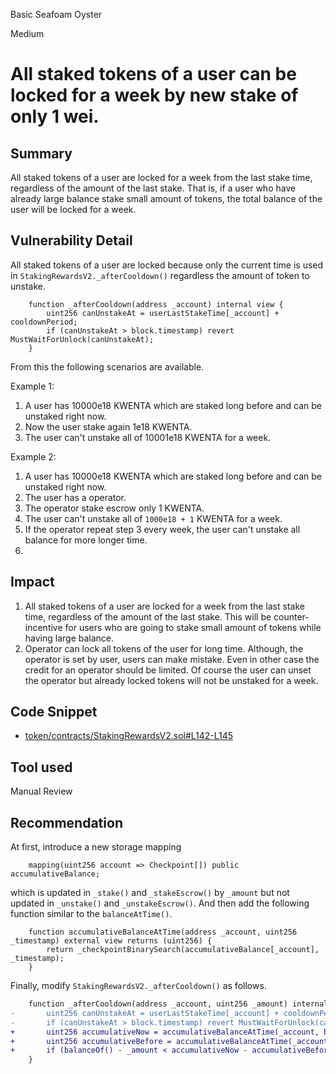 Basic Seafoam Oyster

Medium

# All staked tokens of a user can be locked for a week by new stake of only 1 wei.

## Summary
All staked tokens of a user are locked for a week from the last stake time, regardless of the amount of the last stake.
That is, if a user who have already large balance stake small amount of tokens, the total balance of the user will be locked for a week.

## Vulnerability Detail
All staked tokens of a user are locked because only the current time is used in `StakingRewardsV2._afterCooldown()` regardless the amount of token to unstake.
```solidity
    function _afterCooldown(address _account) internal view {
        uint256 canUnstakeAt = userLastStakeTime[_account] + cooldownPeriod;
        if (canUnstakeAt > block.timestamp) revert MustWaitForUnlock(canUnstakeAt);
    }
```
From this the following scenarios are available.

Example 1:
1. A user has 10000e18 KWENTA which are staked long before and can be unstaked right now. 
2. Now the user stake again 1e18 KWENTA.
3. The user can't unstake all of 10001e18 KWENTA for a week.

Example 2:
1. A user has 10000e18 KWENTA which are staked long before and can be unstaked right now. 
2. The user has a operator.
3. The operator stake escrow only 1 KWENTA.
4. The user can't unstake all of `1000e18 + 1` KWENTA for a week.
5. If the operator repeat step 3 every week, the user can't unstake all balance for more longer time.
6. 
## Impact
1. All staked tokens of a user are locked for a week from the last stake time, regardless of the amount of the last stake. This will be counter-incentive for users who are going to stake small amount of tokens while having large balance.
2. Operator can lock all tokens of the user for long time. Although, the operator is set by user, users can make mistake. Even in other case the credit for an operator should be limited. Of course the user can unset the operator but already locked tokens will not be unstaked for a week.

## Code Snippet
- [token/contracts/StakingRewardsV2.sol#L142-L145](https://github.com/sherlock-audit/2024-07-kwenta-staking-contracts/tree/main/token/contracts/StakingRewardsV2.sol#L142-L145)

## Tool used
Manual Review

## Recommendation
At first, introduce a new storage mapping
```solidity
    mapping(uint256 account => Checkpoint[]) public accumulativeBalance;
```
which is updated in `_stake()` and `_stakeEscrow()` by `_amount` but not updated in `_unstake()` and `_unstakeEscrow()`.
And then add the following function similar to the `balanceAtTime()`.
```solidity
    function accumulativeBalanceAtTime(address _account, uint256 _timestamp) external view returns (uint256) {
        return _checkpointBinarySearch(accumulativeBalance[_account], _timestamp);
    }
```
Finally, modify `StakingRewardsV2._afterCooldown()` as follows.
```diff
    function _afterCooldown(address _account, uint256 _amount) internal view {
-       uint256 canUnstakeAt = userLastStakeTime[_account] + cooldownPeriod;
-       if (canUnstakeAt > block.timestamp) revert MustWaitForUnlock(canUnstakeAt);
+       uint256 accumulativeNow = accumulativeBalanceAtTime(_account, block.timestamp);
+       uint256 accumulativeBefore = accumulativeBalanceAtTime(_account, block.timestamp - 1 weeks);
+       if (balanceOf() - _amount < accumulativeNow - accumulativeBefore) revert MustWaitForUnlock(checkTime, amount);
    }
```